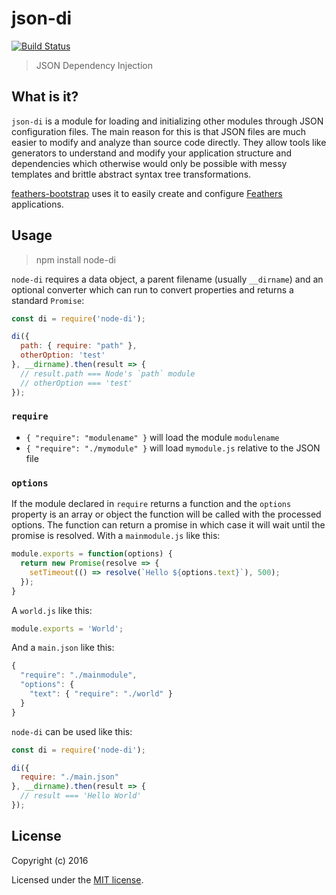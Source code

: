 # json-di

[![Build Status](https://travis-ci.org/daffl/json-di.png?branch=master)](https://travis-ci.org/daffl/json-di)

> JSON Dependency Injection

## What is it?

`json-di` is a module for loading and initializing other modules through JSON configuration files. The main reason for this is that JSON files are much easier to modify and analyze than source code directly. They allow tools like generators to understand and modify your application structure and dependencies which otherwise would only be possible with messy templates and brittle abstract syntax tree transformations.

[feathers-bootstrap](https://github.com/feathersjs/feathers-bootstrap) uses it to easily create and configure [Feathers](http://feathersjs.com/) applications.

## Usage

> npm install node-di

`node-di` requires a data object, a parent filename (usually `__dirname`) and an optional converter which can run to convert properties and returns a standard `Promise`:

```js
const di = require('node-di');

di({
  path: { require: "path" },
  otherOption: 'test'
}, __dirname).then(result => {
  // result.path === Node's `path` module
  // otherOption === 'test'
});
```

### `require`

- `{ "require": "modulename" }` will load the module `modulename`
- `{ "require": "./mymodule" }` will load `mymodule.js` relative to the JSON file

### `options`

If the module declared in `require` returns a function and the `options` property is an array or object the function will be called with the processed options. The function can return a promise in which case it will wait until the promise is resolved. With a `mainmodule.js` like this:

```js
module.exports = function(options) {
  return new Promise(resolve => {
    setTimeout(() => resolve(`Hello ${options.text}`), 500);
  });
}
```

A `world.js` like this:

```js
module.exports = 'World';
```

And a `main.json` like this:

```js
{
  "require": "./mainmodule",
  "options": {
    "text": { "require": "./world" }
  }
}
```

`node-di` can be used like this:

```js
const di = require('node-di');

di({
  require: "./main.json"
}, __dirname).then(result => {
  // result === 'Hello World'
});
```

## License

Copyright (c) 2016

Licensed under the [MIT license](LICENSE).

